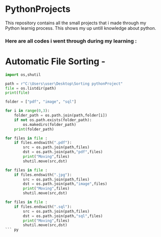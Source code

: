 # PythonProjects
This repository contains all the small projects that i made through my Python learnig process. This shows my up untill knowledge about python.
### Here are all codes i went through during my learning :
# Automatic File Sorting -
``` py
import os,shutil

path = r"C:\Users\user\Desktop\Sorting pythonProject"
file = os.listdir(path)
print(file)

folder = ["pdf", "image", "sql"]

for i in range(0,3):
    folder_path = os.path.join(path,folder[i])
    if not os.path.exists(folder_path):
        os.makedirs(folder_path)
    print(folder_path)

for files in file :
    if files.endswith(".pdf"):
        src = os.path.join(path,files)
        dst = os.path.join(path,"pdf",files)
        print("Moving",files)
        shutil.move(src,dst)

for files in file :
    if files.endswith(".jpg"):
        src = os.path.join(path,files)
        dst = os.path.join(path,"image",files)
        print("Moving",files)
        shutil.move(src,dst)

for files in file :
    if files.endswith(".sql"):
        src = os.path.join(path,files)
        dst = os.path.join(path,"sql",files)
        print("Moving",files)
        shutil.move(src,dst)
``` py
